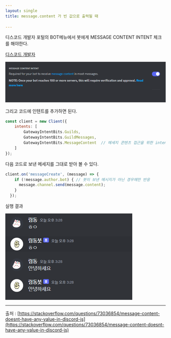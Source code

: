 ```yaml
---
layout: single 
title: message.content 가 빈 값으로 출력될 때

---
```




디스코드 개발자 포털의 BOT메뉴에서 봇에게 MESSAGE CONTENT INTENT 체크를 해야한다.

[디스코드 개발자](https://discord.com/developers/applications)

![](\assets\images\image-20230623152921466.png)

그리고 코드에 인텐트를 추가하면 된다.

```javascript
const client = new Client({ 
    intents: [
        GatewayIntentBits.Guilds, 
        GatewayIntentBits.GuildMessages, 
        GatewayIntentBits.MessageContent  // 메세지 콘텐츠 접근을 위한 intent 추가
    ] 
});
```



다음 코드로 보낸 메세지를 그대로 받아 볼 수 있다.

```javascript
client.on('messageCreate', (message) => {
	if (!message.author.bot) { // 봇이 보낸 메시지가 아닌 경우에만 반응
	  message.channel.send(message.content);
	}
  });
```



실행 결과

![image-20230623152919466](\assets\images\image-20230623152919466.png)



---

출처 : [https://stackoverflow.com/questions/73036854/message-content-doesnt-have-any-value-in-discord-js](https://stackoverflow.com/questions/73036854/message-content-doesnt-have-any-value-in-discord-js)
